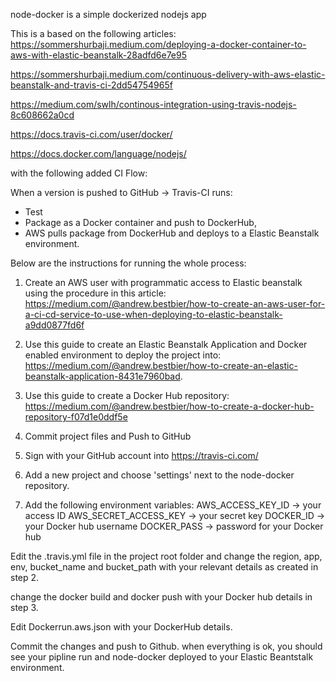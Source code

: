 node-docker is a simple dockerized nodejs app


This is a based on the following articles:
https://sommershurbaji.medium.com/deploying-a-docker-container-to-aws-with-elastic-beanstalk-28adfd6e7e95

https://sommershurbaji.medium.com/continuous-delivery-with-aws-elastic-beanstalk-and-travis-ci-2dd54754965f

https://medium.com/swlh/continous-integration-using-travis-nodejs-8c608662a0cd

https://docs.travis-ci.com/user/docker/

https://docs.docker.com/language/nodejs/


with the following added CI Flow:

When a version is pushed to GitHub -> Travis-CI runs:
- Test
- Package as a Docker container and push to DockerHub,
- AWS pulls package from DockerHub and deploys to a Elastic Beanstalk environment.

Below are the instructions for running the whole process:

1. Create an AWS user with programmatic access to Elastic beanstalk using the procedure in this article: https://medium.com/@andrew.bestbier/how-to-create-an-aws-user-for-a-ci-cd-service-to-use-when-deploying-to-elastic-beanstalk-a9dd0877fd6f

2. Use this guide to create an Elastic Beanstalk Application and Docker enabled environment to deploy the project into: https://medium.com/@andrew.bestbier/how-to-create-an-elastic-beanstalk-application-8431e7960bad.


3. Use this guide to create a Docker Hub repository: https://medium.com/@andrew.bestbier/how-to-create-a-docker-hub-repository-f07d1e0ddf5e

4. Commit project files and Push to GitHub

5. Sign with your GitHub account into https://travis-ci.com/

6. Add a new project and choose 'settings' next to the node-docker repository.

7. Add the following environment variables:
AWS_ACCESS_KEY_ID -> your access ID
AWS_SECRET_ACCESS_KEY -> your secret key
DOCKER_ID -> your Docker hub username
DOCKER_PASS -> password for your Docker hub

Edit the .travis.yml file in the project root folder and change the region, app, env, bucket_name and bucket_path with your relevant details as created in step 2.

change the docker build and docker push with your Docker hub details in step 3.

Edit Dockerrun.aws.json with your DockerHub details.

Commit the changes and push to Github. when everything is ok, you should see your pipline run and node-docker deployed to your Elastic Beantstalk environment.
